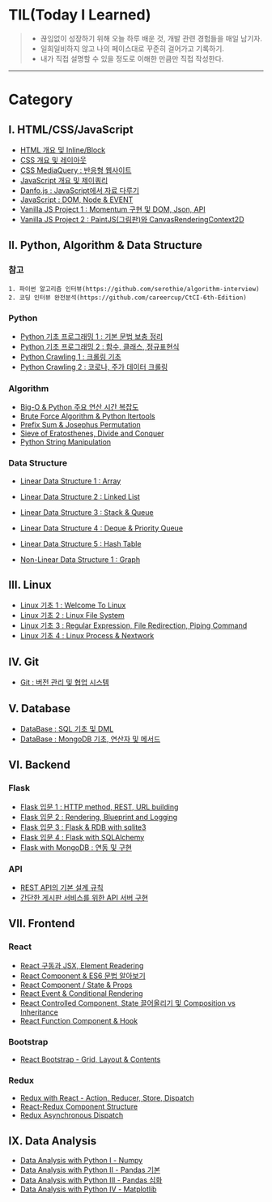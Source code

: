 # TIL(Today I Learned)

> - 끊임없이 성장하기 위해 오늘 하루 배운 것, 개발 관련 경험들을 매일 남기자.
> - 일희일비하지 않고 나의 페이스대로 꾸준히 걸어가고 기록하기.
> - 내가 직접 설명할 수 있을 정도로 이해한 만큼만 직접 작성한다.

---

# Category

## Ⅰ. HTML/CSS/JavaScript

- [HTML 개요 및 Inline/Block](https://github.com/serothie/TIL/blob/main/html/201230.md)
- [CSS 개요 및 레이아웃](https://github.com/serothie/TIL/blob/main/css/201231.md)
- [CSS MediaQuery : 반응형 웹사이트](https://github.com/serothie/TIL/blob/main/css/210101.md)
- [JavaScript 개요 및 제이쿼리](https://github.com/serothie/TIL/blob/main/JavaScript/210102.md)
- [Danfo.js : JavaScript에서 자료 다루기](https://github.com/serothie/TIL/blob/main/JavaScript/201229.md)
- [JavaScript : DOM, Node & EVENT](https://github.com/serothie/TIL/blob/main/JavaScript/210201.md)
- [Vanilla JS Project 1 : Momentum 구현 및 DOM, Json, API](https://github.com/serothie/TIL/tree/main/JavaScript/210103)
- [Vanilla JS Project 2 : PaintJS(그림판)와 CanvasRenderingContext2D](https://github.com/serothie/TIL/tree/main/JavaScript/210104)

## Ⅱ. Python, Algorithm & Data Structure

### 참고

```
1. 파이썬 알고리즘 인터뷰(https://github.com/serothie/algorithm-interview)
2. 코딩 인터뷰 완전분석(https://github.com/careercup/CtCI-6th-Edition)
```

### Python

- [Python 기초 프로그래밍 1 : 기본 문법 보충 정리](https://github.com/serothie/TIL/blob/main/python/210116.md)
- [Python 기초 프로그래밍 2 : 함수, 클래스, 정규표현식](https://github.com/serothie/TIL/blob/main/python/210117.md)
- [Python Crawling 1 : 크롤링 기초](https://github.com/serothie/TIL/blob/main/python/210118.md)
- [Python Crawling 2 : 코로나, 주가 데이터 크롤링](https://github.com/serothie/TIL/commit/468116c4fe82c1dbd632eb111a7d2831a6083fa8)

### Algorithm

- [Big-O & Python 주요 연산 시간 복잡도](https://github.com/serothie/TIL/blob/main/python/210119.md)
- [Brute Force Algorithm & Python Itertools](https://github.com/serothie/TIL/blob/main/algorhitm/210106.md)
- [Prefix Sum & Josephus Permutation](https://github.com/serothie/TIL/blob/main/algorhitm/210114.md)
- [Sieve of Eratosthenes, Divide and Conquer](https://github.com/serothie/TIL/blob/main/algorhitm/210115.md)
- [Python String Manipulation](https://github.com/serothie/TIL/blob/main/algorhitm/python%20string%20manipulation.md)

### Data Structure

- [Linear Data Structure 1 : Array](https://github.com/serothie/TIL/blob/main/data%20structure/Array.md)
- [Linear Data Structure 2 : Linked List](https://github.com/serothie/TIL/blob/main/data%20structure/LinkedList.md)
- [Linear Data Structure 3 : Stack & Queue](https://github.com/serothie/TIL/blob/main/data%20structure/StackQueue.md)
- [Linear Data Structure 4 : Deque & Priority Queue](https://github.com/serothie/TIL/blob/main/data%20structure/DequePriorityQueue.md)
- [Linear Data Structure 5 : Hash Table](https://github.com/serothie/TIL/tree/main/data%20structure)

- [Non-Linear Data Structure 1 : Graph]()

## Ⅲ. Linux

- [Linux 기초 1 : Welcome To Linux](https://github.com/serothie/TIL/blob/main/linux/210108.md)
- [Linux 기초 2 : Linux File System](https://github.com/serothie/TIL/blob/main/linux/210110.md)
- [Linux 기초 3 : Regular Expression, File Redirection, Piping Command](https://github.com/serothie/TIL/blob/main/linux/210111.md)
- [Linux 기초 4 : Linux Process & Nextwork](https://github.com/serothie/TIL/blob/main/linux/210113.md)

## Ⅳ. Git

- [Git : 버전 관리 및 협업 시스템](https://github.com/serothie/TIL/blob/main/git/210109.md)

## Ⅴ. Database

- [DataBase : SQL 기초 및 DML](https://github.com/serothie/TIL/blob/main/database/210112.md)
- [DataBase : MongoDB 기초, 연산자 및 메서드](https://github.com/serothie/TIL/blob/main/database/210126.md)

## Ⅵ. Backend

### Flask

- [Flask 입문 1 : HTTP method, REST, URL building](https://github.com/serothie/TIL/blob/main/backend/flask/210122.md)
- [Flask 입문 2 : Rendering, Blueprint and Logging](https://github.com/serothie/TIL/blob/main/backend/flask/210123.md)
- [Flask 입문 3 : Flask & RDB with sqlite3](https://github.com/serothie/TIL/blob/main/backend/flask/210123.md)
- [Flask 입문 4 : Flask with SQLAlchemy](https://github.com/serothie/TIL/blob/main/backend/flask/210127.md)
- [Flask with MongoDB : 연동 및 구현](https://github.com/serothie/TIL/tree/main/backend/flask/210130)

### API

- [REST API의 기본 설계 규칙](https://github.com/serothie/TIL/blob/main/backend/api/210129.md)
- [간단한 게시판 서비스를 위한 API 서버 구현](https://github.com/serothie/TIL/tree/main/backend/api/210204)

## Ⅶ. Frontend

### React

- [React 구동과 JSX, Element Readering](https://github.com/serothie/TIL/blob/main/frontend/react/210202.md)
- [React Component & ES6 문법 알아보기](https://github.com/serothie/TIL/blob/main/frontend/react/210203.md)
- [React Component / State & Props](https://github.com/serothie/TIL/blob/main/frontend/react/210205.md)
- [React Event & Conditional Rendering](https://github.com/serothie/TIL/blob/main/frontend/react/210206.md)
- [React Controlled Component, State 끌어올리기 및 Composition vs Inheritance](https://github.com/serothie/TIL/blob/main/frontend/react/210207.md)
- [React Function Component & Hook](https://github.com/serothie/TIL/blob/main/frontend/react/210208.md)

### Bootstrap

- [React Bootstrap - Grid, Layout & Contents](https://github.com/serothie/TIL/blob/main/frontend/bootstrap/210211.md)

### Redux

- [Redux with React - Action, Reducer, Store, Dispatch](https://github.com/serothie/TIL/blob/main/frontend/redux/210209.md)
- [React-Redux Component Structure](https://github.com/serothie/TIL/blob/main/frontend/redux/210222.md)
- [Redux Asynchronous Dispatch](https://github.com/serothie/TIL/blob/main/frontend/redux/210223.md)

## Ⅸ. Data Analysis

- [Data Analysis with Python Ⅰ - Numpy](https://github.com/serothie/TIL/blob/main/data%20analysis/210329.md)
- [Data Analysis with Python Ⅱ - Pandas 기본](https://github.com/serothie/TIL/blob/main/data%20analysis/210330.md)
- [Data Analysis with Python Ⅲ - Pandas 심화](https://github.com/serothie/TIL/blob/main/data%20analysis/210331.md)
- [Data Analysis with Python Ⅳ - Matplotlib](https://github.com/serothie/TIL/blob/main/data%20analysis/210401/210401.md)
